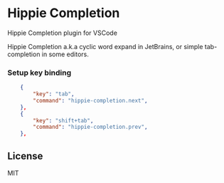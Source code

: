 # Hippie Completion
Hippie Completion plugin for VSCode

Hippie Completion a.k.a cyclic word expand in JetBrains, or simple tab-completion in some editors.

### Setup key binding

```json
    {
        "key": "tab",
        "command": "hippie-completion.next",
    },
    {
        "key": "shift+tab",
        "command": "hippie-completion.prev",
    },
```

## License

MIT